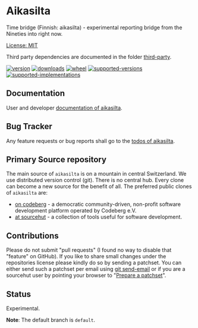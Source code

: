 # Aikasilta

Time bridge (Finnish: aikasilta) - experimental reporting bridge from the Nineties into right now.

[License: MIT](https://github.com/sthagen/aikasilta/blob/default/LICENSE)

Third party dependencies are documented in the folder [third-party](docs/third-party/README.md).

[![version](https://img.shields.io/pypi/v/aikasilta.svg?style=flat)](https://pypi.python.org/pypi/aikasilta/)
[![downloads](https://pepy.tech/badge/aikasilta/month)](https://pepy.tech/project/aikasilta)
[![wheel](https://img.shields.io/pypi/wheel/aikasilta.svg?style=flat)](https://pypi.python.org/pypi/aikasilta/)
[![supported-versions](https://img.shields.io/pypi/pyversions/aikasilta.svg?style=flat)](https://pypi.python.org/pypi/aikasilta/)
[![supported-implementations](https://img.shields.io/pypi/implementation/aikasilta.svg?style=flat)](https://pypi.python.org/pypi/aikasilta/)

## Documentation

User and developer [documentation of aikasilta](https://codes.dilettant.life/docs/aikasilta).

## Bug Tracker

Any feature requests or bug reports shall go to the [todos of aikasilta](https://todo.sr.ht/~sthagen/aikasilta).

## Primary Source repository

The main source of `aikasilta` is on a mountain in central Switzerland.
We use distributed version control (git).
There is no central hub.
Every clone can become a new source for the benefit of all.
The preferred public clones of `aikasilta` are:

* [on codeberg](https://codeberg.org/sthagen/aikasilta) - a democratic community-driven, non-profit software development platform operated by Codeberg e.V.
* [at sourcehut](https://git.sr.ht/~sthagen/aikasilta) - a collection of tools useful for software development.

## Contributions

Please do not submit "pull requests" (I found no way to disable that "feature" on GitHub).
If you like to share small changes under the repositories license please kindly do so by sending a patchset.
You can either send such a patchset per email using [git send-email](https://git-send-email.io) or 
if you are a sourcehut user by pointing your browser to "[Prepare a patchset](https://git.sr.ht/~sthagen/aikasilta/send-email)".

## Status

Experimental.

**Note**: The default branch is `default`.
